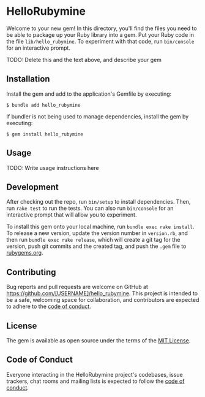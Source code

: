 # HelloRubymine

Welcome to your new gem! In this directory, you'll find the files you need to be able to package up your Ruby library into a gem. Put your Ruby code in the file `lib/hello_rubymine`. To experiment with that code, run `bin/console` for an interactive prompt.

TODO: Delete this and the text above, and describe your gem

## Installation

Install the gem and add to the application's Gemfile by executing:

    $ bundle add hello_rubymine

If bundler is not being used to manage dependencies, install the gem by executing:

    $ gem install hello_rubymine

## Usage

TODO: Write usage instructions here

## Development

After checking out the repo, run `bin/setup` to install dependencies. Then, run `rake test` to run the tests. You can also run `bin/console` for an interactive prompt that will allow you to experiment.

To install this gem onto your local machine, run `bundle exec rake install`. To release a new version, update the version number in `version.rb`, and then run `bundle exec rake release`, which will create a git tag for the version, push git commits and the created tag, and push the `.gem` file to [rubygems.org](https://rubygems.org).

## Contributing

Bug reports and pull requests are welcome on GitHub at https://github.com/[USERNAME]/hello_rubymine. This project is intended to be a safe, welcoming space for collaboration, and contributors are expected to adhere to the [code of conduct](https://github.com/[USERNAME]/hello_rubymine/blob/master/CODE_OF_CONDUCT.md).

## License

The gem is available as open source under the terms of the [MIT License](https://opensource.org/licenses/MIT).

## Code of Conduct

Everyone interacting in the HelloRubymine project's codebases, issue trackers, chat rooms and mailing lists is expected to follow the [code of conduct](https://github.com/[USERNAME]/hello_rubymine/blob/master/CODE_OF_CONDUCT.md).

